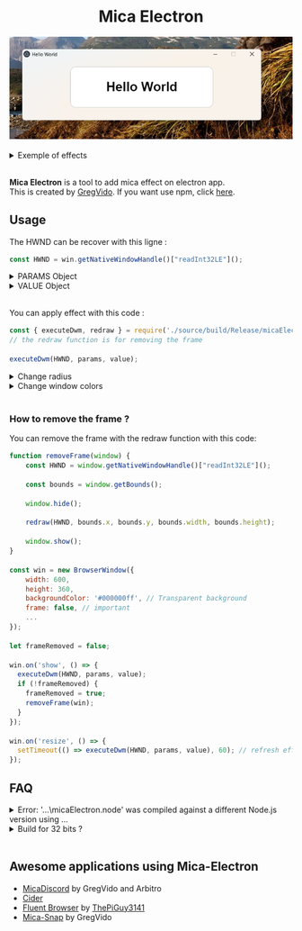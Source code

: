<h1 align=center>Mica Electron</h1>
<div align=center>
<img src="files/img/img.png" name="exemple">
</div>
<br>

<details>
  <summary>Exemple of effects</summary>
  <div align=center>
	<img src="files/img/demo-1.png" name="demo 0" width="30%">
	<img src="files/img/demo-2.png" name="demo 1" width="30%">
	<img src="files/img/demo-3.png" name="demo 2" width="30%"> 
  </div> 
</details><br> 

<b>Mica Electron</b> is a tool to add mica effect on electron app.<br>
This is created by <a href="https://www.youtube.com/gregvido">GregVido</a>.
If you want use npm, click <a href="https://www.npmjs.com/package/mica-electron">here</a>.

<h2>Usage</h2>

The HWND can be recover with this ligne :
```js
const HWND = win.getNativeWindowHandle()["readInt32LE"]();
```
<details>
  <summary>PARAMS Object</summary>
  The params is a number, you can has an object to help you:

```js
    const PARAMS = {
        BACKGROUND: {
            AUTO: 0,
            NONE: 1,
            ACRYLIC: 3,         // Acrylic
            MICA: 2,            // Mica
            TABBED_MICA: 4      // Mica tabbed
        },
        CORNER: 5,
        BORDER_COLOR: 6,
        CAPTION_COLOR: 7,
        TEXT_COLOR: 8,
        FRAME: 9
    }
```
</details>

<details>
  <summary>VALUE Object</summary>
The value is a string, you can has an object to help you:

```js
const VALUE = {
    THEME: {
        AUTO: 0,	// select theme by the windows theme
        DARK: 1,	// select the dark theme
        LIGHT: 2,	// select the white theme
    },
    CORNER: {
        DEFAULT: 0,
        DONOTROUND: 1,
        ROUND: 2,
        ROUNDSMALL: 3
    },
    COLOR: {
        RED: 0x000000FF,
        GREEN: 0x0000FF00,
        BLUE: 0x00FF0000,
        BLACK: 0x00000000,
        WHITE: 0x00FFFFFF,
        FROM_RGB: (r, g, b) => {
            return r + (g << 8) + (b << 16);
        }
    },
    FALSE: 0,
    TRUE: 1
}
```
</details><br>

You can apply effect with this code :
```js
const { executeDwm, redraw } = require('./source/build/Release/micaElectron');
// the redraw function is for removing the frame

executeDwm(HWND, params, value);
```

<details>
  <summary>Change radius</summary>
    You can change corner radius :

```js
executeDwm(HWND, PARAMS.CORNER, VALUE.CORNER.ROUND);		// Rounded
executeDwm(HWND, PARAMS.CORNER, VALUE.CORNER.ROUNDSMALL);	// Small rounded
executeDwm(HWND, PARAMS.CORNER, VALUE.CORNER.DONOTROUND);	// Square
```
<div align=center>
<img src="files/img/corner-1.png" name="corner 0" width="10%">
<img src="files/img/corner-2.png" name="corner 1" width="10%">
<img src="files/img/corner-3.png" name="corner 2" width="10%"> 
</div>
</details>

<details>
  <summary>Change window colors</summary>
    You can change window colors :

```js
executeDwm(HWND, PARAMS.BORDER_COLOR, VALUE.COLOR.FROM_RGB(244, 11, 11));	// Border color
executeDwm(HWND, PARAMS.CAPTION_COLOR, VALUE.COLOR.FROM_RGB(38, 38, 38));	// Background titlebar color
executeDwm(HWND, PARAMS.TEXT_COLOR, VALUE.COLOR.WHITE);			// Title text color
```
<div align=center>
<img src="files/img/border.png" name="border" width="50%">
</div>
</details><br>

<h3>How to remove the frame ?</h3>

You can remove the frame with the redraw function with this code:

```js
function removeFrame(window) {
    const HWND = window.getNativeWindowHandle()["readInt32LE"]();

    const bounds = window.getBounds();

    window.hide();

    redraw(HWND, bounds.x, bounds.y, bounds.width, bounds.height);

    window.show();
}

const win = new BrowserWindow({
    width: 600,
    height: 360,
    backgroundColor: '#000000ff', // Transparent background
    frame: false, // important
    ...
});

let frameRemoved = false;

win.on('show', () => {
  executeDwm(HWND, params, value);
  if (!frameRemoved) {
    frameRemoved = true;
    removeFrame(win);
  }
});

win.on('resize', () => {
  setTimeout(() => executeDwm(HWND, params, value), 60); // refresh effect
});
```

## FAQ
<details>
  <summary>Error: '...\micaElectron.node' was compiled against a different Node.js version using ...</summary>
  If you are an error of nodejs version, use electron-packager to rebuild the project with the good version.

  ```bash
  $ npm install electron
  $ npm install electron-rebuild
  $ .\node_modules\.bin\electron-rebuild
  ```
</details>
<details>
  <summary>Build for 32 bits ?</summary>

  If you want use `mica-electron` with 32 bits electron app, rebuild C++ script

``` bash
$ node-gyp rebuild --arch=ia32
```
</details>
<br>

## Awesome applications using Mica-Electron

- [MicaDiscord](https://www.micadiscord.com/) by GregVido and Arbitro
- [Cider](https://github.com/ciderapp/Cider)
- [Fluent Browser](https://github.com/ThePiGuy3141/fluent-browser) by <a href="https://github.com/ThePiGuy3141">ThePiGuy3141</a>
- [Mica-Snap](https://github.com/GregVido/Mica-Snap) by GregVido
